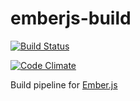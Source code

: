 emberjs-build
=============

[![Build Status](https://travis-ci.org/emberjs/emberjs-build.svg)](https://travis-ci.org/emberjs/emberjs-build)

[![Code Climate](https://codeclimate.com/github/emberjs/emberjs-build/badges/gpa.svg)](https://codeclimate.com/github/emberjs/emberjs-build)

Build pipeline for [Ember.js](http://emberjs.com)
